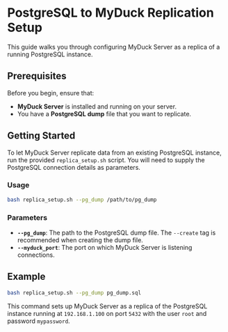 # PostgreSQL to MyDuck Replication Setup

This guide walks you through configuring MyDuck Server as a replica of a running PostgreSQL instance.

## Prerequisites

Before you begin, ensure that:

- **MyDuck Server** is installed and running on your server.
- You have a **PostgreSQL dump** file that you want to replicate.

## Getting Started

To let MyDuck Server replicate data from an existing PostgreSQL instance, run the provided `replica_setup.sh` script. You will need to supply the PostgreSQL connection details as parameters.

### Usage

```bash
bash replica_setup.sh --pg_dump /path/to/pg_dump
```

### Parameters

- **`--pg_dump`**: The path to the PostgreSQL dump file. The `--create` tag is recommended when creating the dump file.
- **`--myduck_port`**: The port on which MyDuck Server is listening connections.

## Example

```bash
bash replica_setup.sh --pg_dump pg_dump.sql
```

This command sets up MyDuck Server as a replica of the PostgreSQL instance running at `192.168.1.100` on port `5432` with the user `root` and password `mypassword`.
